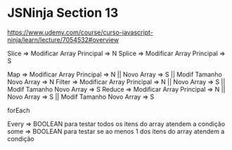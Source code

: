 


JSNinja Section 13
====================

https://www.udemy.com/course/curso-javascript-ninja/learn/lecture/7054532#overview

Slice     	=> Modificar Array Principal => N
Splice 		=> Modificar Array Principal => S

Map 		=> Modificar Array Principal => N || Novo Array => S  || Modif Tamanho Novo Array => N 
Filter      => Modificar Array Principal => N || Novo Array => S  || Modif Tamanho Novo Array => S
Reduce 		=> Modificar Array Principal => N || Novo Array => S  || Modif Tamanho Novo Array => S


forEach

Every 	=> BOOLEAN para testar todos os itens do array atendem a condição 
some 	=> BOOLEAN para testar se ao menos 1 dos itens do array atendem a condição 